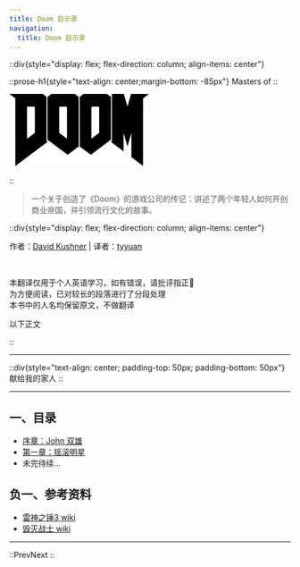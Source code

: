 ```yaml
---
title: Doom 启示录
navigation:
  title: Doom 启示录
---
```


::div{style="display: flex; flex-direction: column; align-items: center"}

::prose-h1{style="text-align: center;margin-bottom: -85px"}
Masters
of
::

![Doom_logo.png](/Doom_logo.png)

::

> 一个关于创造了《Doom》的游戏公司的传记：讲述了两个年轻人如何开创商业帝国，并引领流行文化的故事。

::div{style="display: flex; flex-direction: column; align-items: center"}

作者：[David Kushner](http://www.davidkushner.com/) |
译者：[tyyuan](https://tyyuan110.com/)

<br/>

本翻译仅用于个人英语学习，如有错误，请批评指正🙏
<br/>
为方便阅读，已对较长的段落进行了分段处理
<br/>
本书中的人名均保留原文，不做翻译
<br/>

以下正文
<br/>

::

---

::div{style="text-align: center; padding-top: 50px; padding-bottom: 50px"}
献给我的家人
::

---


## 一、目录

- [序章：John 双雄](./3.intro_two_johns.md)
- [第一章：摇滚明星](./4.the_rock_star.md)
- 未完待续...

## 负一、参考资料

- [雷神之锤3 wiki](https://zh.wikipedia.org/zh-cn/%E9%9B%B7%E7%A5%9E%E4%B9%8B%E9%94%A4III%E7%AB%9E%E6%8A%80%E5%9C%BA)
- [毁灭战士 wiki](https://zh.wikipedia.org/wiki/%E6%AF%80%E6%BB%85%E6%88%B0%E5%A3%AB_(1993%E5%B9%B4%E9%81%8A%E6%88%B2))

---

::PrevNext
::
